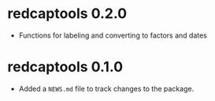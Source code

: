 # redcaptools 0.2.0

* Functions for labeling and converting to factors and dates

# redcaptools 0.1.0

* Added a `NEWS.md` file to track changes to the package.
